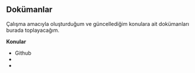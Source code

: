 ## Dokümanlar
Çalışma amacıyla oluşturduğum ve güncellediğim konulara ait dokümanları burada toplayacağım.

<b><dt>Konular</dt></b>
<ul>
  <li>Github</li>
  <li></li>
  <li></li>
</ul>
